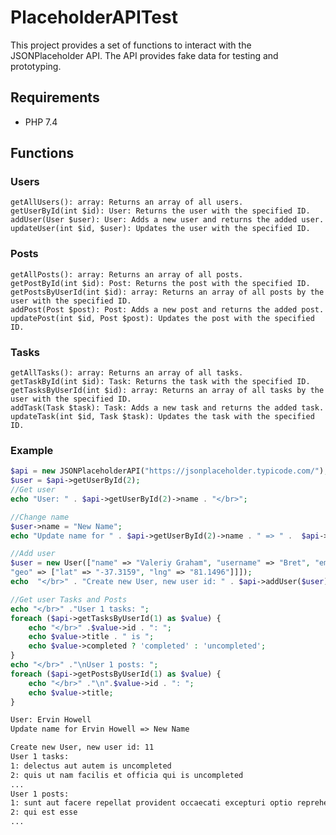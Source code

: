 
# PlaceholderAPITest

This project provides a set of functions to interact with the JSONPlaceholder API. The API provides fake data for testing and prototyping.

## Requirements

* PHP 7.4

## Functions

### Users

    getAllUsers(): array: Returns an array of all users.
    getUserById(int $id): User: Returns the user with the specified ID.
    addUser(User $user): User: Adds a new user and returns the added user.
    updateUser(int $id, $user): Updates the user with the specified ID.

### Posts

    getAllPosts(): array: Returns an array of all posts.
    getPostById(int $id): Post: Returns the post with the specified ID.
    getPostsByUserId(int $id): array: Returns an array of all posts by the user with the specified ID.
    addPost(Post $post): Post: Adds a new post and returns the added post.
    updatePost(int $id, Post $post): Updates the post with the specified ID.

### Tasks

    getAllTasks(): array: Returns an array of all tasks.
    getTaskById(int $id): Task: Returns the task with the specified ID.
    getTasksByUserId(int $id): array: Returns an array of all tasks by the user with the specified ID.
    addTask(Task $task): Task: Adds a new task and returns the added task.
    updateTask(int $id, Task $task): Updates the task with the specified ID.


### Example

```php
$api = new JSONPlaceholderAPI("https://jsonplaceholder.typicode.com/");
$user = $api->getUserById(2);
//Get user
echo "User: " . $api->getUserById(2)->name . "</br>";

//Change name
$user->name = "New Name";
echo "Update name for " . $api->getUserById(2)->name . " => " .  $api->updateUser(2, $user)->name  . "</br>";

//Add user
$user = new User(["name" => "Valeriy Graham", "username" => "Bret", "email" => "Sincere@april.biz", "address" => ["street" => "Kulas Light", "suite" => "Apt. 556", "city" => "Gwenborough", "zipcode" => "92998-3874", 
"geo" => ["lat" => "-37.3159", "lng" => "81.1496"]]]);
echo  "</br>" . "Create new User, new user id: " . $api->addUser($user)->id;

//Get user Tasks and Posts
echo "</br>" ."User 1 tasks: ";
foreach ($api->getTasksByUserId(1) as $value) {
    echo "</br>" .$value->id . ": ";
    echo $value->title . " is ";
    echo $value->completed ? 'completed' : 'uncompleted';
}
echo "</br>" ."\nUser 1 posts: ";
foreach ($api->getPostsByUserId(1) as $value) {
    echo "</br>" ."\n".$value->id . ": ";
    echo $value->title;
}
```

```html
User: Ervin Howell
Update name for Ervin Howell => New Name

Create new User, new user id: 11
User 1 tasks:
1: delectus aut autem is uncompleted
2: quis ut nam facilis et officia qui is uncompleted
...
User 1 posts:
1: sunt aut facere repellat provident occaecati excepturi optio reprehenderit
2: qui est esse
...

```